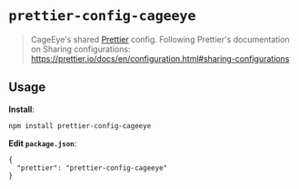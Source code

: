 # `prettier-config-cageeye`

> CageEye's shared [Prettier](https://prettier.io) config.
> Following Prettier's documentation on Sharing configurations:
> https://prettier.io/docs/en/configuration.html#sharing-configurations

## Usage

**Install**:

```bash
npm install prettier-config-cageeye
```

**Edit `package.json`**:

```jsonc
{
  "prettier": "prettier-config-cageeye"
}
```
